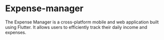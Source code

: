 # Expense-manager
The Expense Manager is a cross-platform mobile and web application built using Flutter. It allows users to efficiently track their daily income and expenses.
